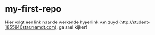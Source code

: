 # my-first-repo

Hier volgt een link naar de werkende hyperlink van zuyd (http://student-1855840star.mamdt.com), ga snel kijken!
